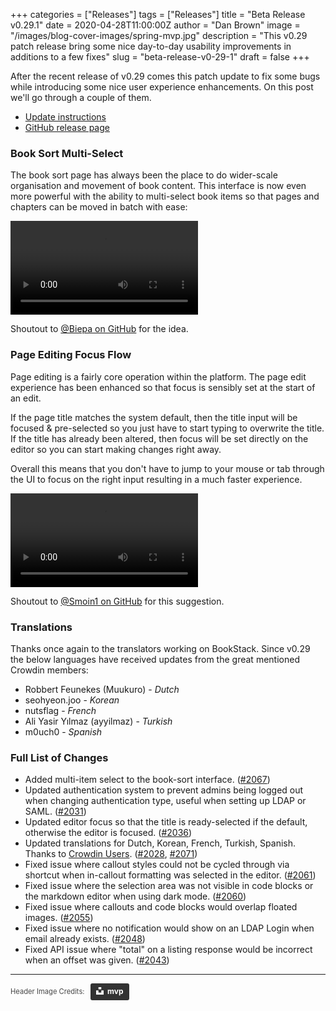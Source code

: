 +++
categories = ["Releases"]
tags = ["Releases"]
title = "Beta Release v0.29.1"
date = 2020-04-28T11:00:00Z
author = "Dan Brown"
image = "/images/blog-cover-images/spring-mvp.jpg"
description = "This v0.29 patch release bring some nice day-to-day usability improvements in additions to a few fixes"
slug = "beta-release-v0-29-1"
draft = false
+++

After the recent release of v0.29 comes this patch update to fix some bugs while introducing some
nice user experience enhancements. On this post we'll go through a couple of them.  

* [Update instructions](https://www.bookstackapp.com/docs/admin/updates)
* [GitHub release page](https://github.com/BookStackApp/BookStack/releases/tag/v0.29.1)

### Book Sort Multi-Select

The book sort page has always been the place to do wider-scale organisation and movement of book content.
This interface is now even more powerful with the ability to multi-select book items so that pages and chapters
can be moved in batch with ease:

<video controls>
    <source src="/images/2020/04/book-sort-multiselect.webm"/>
    <source src="/images/2020/04/book-sort-multiselect.mp4"/>
</video>

Shoutout to [@Biepa on GitHub](https://github.com/BookStackApp/BookStack/issues/2064) for the idea.

### Page Editing Focus Flow

Page editing is a fairly core operation within the platform. The page edit experience has been enhanced
so that focus is sensibly set at the start of an edit. 

If the page title matches the system default, then the title input will be focused & pre-selected so you just have to start typing to overwrite the title.
If the title has already been altered, then focus will be set directly on the editor so you can start making changes right away.

Overall this means that you don't have to jump to your mouse or tab through the UI to focus on the right input resulting in a much faster experience.

<video controls>
    <source src="/images/2020/04/page-editing-focus.webm"/>
    <source src="/images/2020/04/page-editing-focus.mp4"/>
</video>

Shoutout to [@Smoin1 on GitHub](https://github.com/BookStackApp/BookStack/issues/2036) for this suggestion. 

### Translations

Thanks once again to the translators working on BookStack. Since v0.29 the below languages have received 
updates from the great mentioned Crowdin members:

* Robbert Feunekes (Muukuro) - *Dutch*
* seohyeon.joo - *Korean*
* nutsflag - *French*
* Ali Yasir Yılmaz (ayyilmaz) - *Turkish*
* m0uch0 - *Spanish*

### Full List of Changes

* Added multi-item select to the book-sort interface. ([#2067](https://github.com/BookStackApp/BookStack/issues/2067))
* Updated authentication system to prevent admins being logged out when changing authentication type, useful when setting up LDAP or SAML. ([#2031](https://github.com/BookStackApp/BookStack/issues/2031))
* Updated editor focus so that the title is ready-selected if the default, otherwise the editor is focused. ([#2036](https://github.com/BookStackApp/BookStack/issues/2036))
* Updated translations for Dutch, Korean, French, Turkish, Spanish. Thanks to [Crowdin Users](https://github.com/BookStackApp/BookStack/blob/development/.github/translators.txt). ([#2028](https://github.com/BookStackApp/BookStack/pull/2028), [#2071](https://github.com/BookStackApp/BookStack/pull/2071))
* Fixed issue where callout styles could not be cycled through via shortcut when in-callout formatting was selected in the editor. ([#2061](https://github.com/BookStackApp/BookStack/issues/2061))
* Fixed issue where the selection area was not visible in code blocks or the markdown editor when using dark mode. ([#2060](https://github.com/BookStackApp/BookStack/issues/2060))
* Fixed issue where callouts and code blocks would overlap floated images. ([#2055](https://github.com/BookStackApp/BookStack/issues/2055))
* Fixed issue where no notification would show on an LDAP Login when email already exists. ([#2048](https://github.com/BookStackApp/BookStack/issues/2048))
* Fixed API issue where "total" on a listing response would be incorrect when an offset was given. ([#2043](https://github.com/BookStackApp/BookStack/issues/2043))

----

<span style="font-size: 0.8em;opacity:0.8;">Header Image Credits: &nbsp; <a style="background-color:black;color:white;text-decoration:none;padding:4px 6px;font-family:-apple-system, BlinkMacSystemFont, &quot;San Francisco&quot;, &quot;Helvetica Neue&quot;, Helvetica, Ubuntu, Roboto, Noto, &quot;Segoe UI&quot;, Arial, sans-serif;font-size:12px;font-weight:bold;line-height:1.2;display:inline-block;border-radius:3px" href="https://unsplash.com/@mvp?utm_medium=referral&amp;utm_campaign=photographer-credit&amp;utm_content=creditBadge" target="_blank" rel="noopener noreferrer" title="Download free do whatever you want high-resolution photos from mvp"><span style="display:inline-block;padding:2px 3px"><svg xmlns="http://www.w3.org/2000/svg" style="height:12px;width:auto;position:relative;vertical-align:middle;top:-2px;fill:white" viewBox="0 0 32 32"><title>unsplash-logo</title><path d="M10 9V0h12v9H10zm12 5h10v18H0V14h10v9h12v-9z"></path></svg></span><span style="display:inline-block;padding:2px 3px">mvp</span></a></span>
